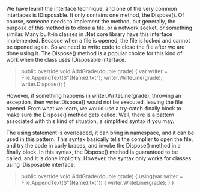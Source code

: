 We have learnt the interface technique, and one of the very common interfaces is IDisposable. It only contains one method, the Dispose(). Of course, someone needs to implement the method, but generally, the purpose of this method is to close a file, or a network socket, or something similar. Many built-in classes in .Net core library have this interface implemented. Becasue when a file is opened, the file is locked and cannot be opened again. So we need to write code to close the file after we are done using it. The Dispose() method is a popular choice for this kind of work when the class uses IDisposable interface.

>public override void AddGrade(double grade)
>{
>	var writer = File.AppendText($"{Name}.txt");
>	writer.WriteLine(grade);
>	writer.Dispose();
>}

However, if something happens in writer.WriteLine(grade), throwing an exception, then writer.Dispose() would not be executed, leaving the file opened. From what we learn, we would use a try-catch-finally block to make sure the Dispose() method gets called. Well, there is a pattern associated with this kind of situation, a simplified syntax if you may.

The using statement is overloaded, it can bring in namespace, and it can be used in this pattern. This syntax basically tells the complier to open the file, and try the code in curly braces, and invoke the Dispose() method in a finally block. In this syntax, the Dispose() method is guaranteed to be called, and it is done implicitly. However, the syntax only works for classes using IDisposable interface.

>public override void AddGrade(double grade)
>{
>	using(var writer = File.AppendText($"{Name}.txt"))
>	{
>		writer.WriteLine(grade);
>	}
>}

